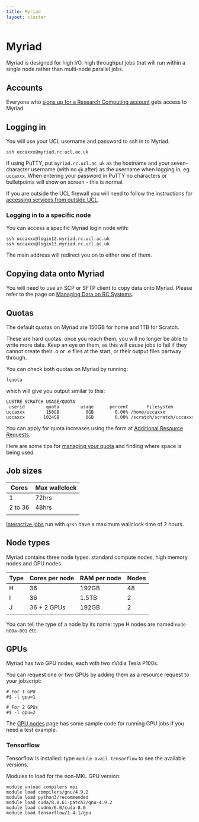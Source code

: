 ```yaml
---
title: Myriad
layout: cluster
---
```

# Myriad

Myriad is designed for high I/O, high throughput jobs that will run
within a single node rather than multi-node parallel jobs.

## Accounts

Everyone who [signs up for a Research Computing account](Account_Services.md) gets access to Myriad.

## Logging in

You will use your UCL username and password to ssh in to Myriad.

```
ssh uccaxxx@myriad.rc.ucl.ac.uk
```

If using PuTTY, put `myriad.rc.ucl.ac.uk` as the hostname and your
seven-character username (with no @ after) as the username when logging
in, eg. `uccaxxx`. When entering your password in PuTTY no characters or
bulletpoints will show on screen - this is normal.

If you are outside the UCL firewall you will need to follow the
instructions for [accessing services from outside UCL](Accessing_RC_Systems.md).

### Logging in to a specific node

You can access a specific Myriad login node with: 

```
ssh uccaxxx@login12.myriad.rc.ucl.ac.uk
ssh uccaxxx@login13.myriad.rc.ucl.ac.uk
```

The main address will redirect you on to either one of them.

## Copying data onto Myriad

You will need to use an SCP or SFTP client to copy data onto Myriad.
Please refer to the page on [Managing Data on RC Systems](Managing_Data.md).

## Quotas

The default quotas on Myriad are 150GB for home and 1TB for Scratch.

These are hard quotas: once you reach them, you will no longer be able
to write more data. Keep an eye on them, as this will cause jobs to fail
if they cannot create their .o or .e files at the start, or their output
files partway through.

You can check both quotas on Myriad by running: 

```
lquota
``` 

which will give you output similar to this:

```
LUSTRE SCRATCH USAGE/QUOTA
 userid        quota        usage      percent       Filesystem
uccaxxx        150GB          0GB        0.00% /home/uccaxxx
uccaxxx       1024GB          0GB        0.00% /scratch/scratch/uccaxxx
```

You can apply for quota increases using the form at [Additional Resource Requests](Additional_Resource_Requests.md).

Here are some tips for [managing your quota](Managing_Data_on_RC_Systems#Managing_your_quota) and
finding where space is being used.

## Job sizes

| Cores   | Max wallclock |
| ------- | ------------- |
| 1       | 72hrs         |
| 2 to 36 | 48hrs         |
|         |               |

[Interactive jobs](Interactive_Jobs.md) run with `qrsh` have a
maximum wallclock time of 2 hours.

## Node types

Myriad contains three node types: standard compute nodes, high memory
nodes and GPU nodes.

| Type | Cores per node | RAM per node | Nodes |
| ---- | -------------- | ------------ | ----- |
| H    | 36             | 192GB        | 48    |
| I    | 36             | 1.5TB        | 2     |
| J    | 36 + 2 GPUs    | 192GB        | 2     |
|      |                |              |       |

You can tell the type of a node by its name: type H nodes are named
`node-h00a-001` etc.

## GPUs

Myriad has two GPU nodes, each with two nVidia Tesla P100s.

You can request one or two GPUs by adding them as a resource request to your jobscript: 

```
# For 1 GPU
#$ -l gpu=1

# For 2 GPUs
#$ -l gpu=2
```

The [GPU nodes](GPU_Nodes.md) page has some sample code for running GPU jobs if you need a test example.

### Tensorflow

Tensorflow is installed: type `module avail tensorflow` to see the
available versions.

Modules to load for the non-MKL GPU version: 

```
module unload compilers mpi
module load compilers/gnu/4.9.2
module load python3/recommended
module load cuda/8.0.61-patch2/gnu-4.9.2
module load cudnn/6.0/cuda-8.0
module load tensorflow/1.4.1/gpu
```

